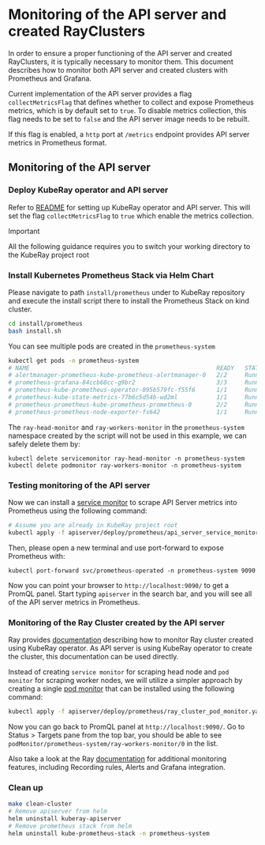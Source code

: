# Monitoring of the API server and created RayClusters

In order to ensure a proper functioning of the API server and created RayClusters, it is
typically necessary to monitor them. This document describes how to monitor both API
server and created clusters with Prometheus and Grafana.

Current implementation of the API server provides a flag `collectMetricsFlag` that defines whether to collect and
expose Prometheus metrics, which is by default set to `true`. To disable metrics collection, this flag needs to
be set to `false` and the API server image needs to be rebuilt.

If this flag is enabled, a `http` port at `/metrics` endpoint provides API server metrics in Prometheus format.

## Monitoring of the API server

### Deploy KubeRay operator and API server

Refer to [README](README.md) for setting up KubeRay operator and API server. This will
set the flag `collectMetricsFlag` to `true` which enable the metrics collection.

> [!IMPORTANT]
> All the following guidance requires you to switch your working directory to the KubeRay project root

### Install Kubernetes Prometheus Stack via Helm Chart

Please navigate to path `install/prometheus` under to KubeRay repository and execute the
install script there to install the Prometheus Stack on kind cluster.

```sh
cd install/prometheus
bash install.sh
```

You can see multiple pods are created in the `prometheus-system`

```sh
kubectl get pods -n prometheus-system
# NAME                                                     READY   STATUS            RESTARTS   AGE
# alertmanager-prometheus-kube-prometheus-alertmanager-0   2/2     Running   0          2m7s
# prometheus-grafana-84ccb68cc-g9br2                       3/3     Running   0          2m22s
# prometheus-kube-prometheus-operator-895b579fc-f55f6      1/1     Running   0          2m22s
# prometheus-kube-state-metrics-77b6c5d54b-wd2ml           1/1     Running   0          2m22s
# prometheus-prometheus-kube-prometheus-prometheus-0       2/2     Running   0          2m7s
# prometheus-prometheus-node-exporter-fs642                1/1     Running   0          2m22s
```

The `ray-head-monitor` and `ray-workers-monitor` in the `prometheus-system` namespace
created by the script will not be used in this example, we can safely delete them by:

```shell
kubectl delete servicemonitor ray-head-monitor -n prometheus-system
kubectl delete podmonitor ray-workers-monitor -n prometheus-system
```

### Testing monitoring of the API server

Now we can install a [service monitor](deploy/prometheus/api_server_service_monitor.yaml) to scrape API Server metrics into
Prometheus using the following command:

```sh
# Assume you are already in KubeRay project root
kubectl apply -f apiserver/deploy/prometheus/api_server_service_monitor.yaml
```

Then, please open a new terminal and use port-forward to expose Prometheus with:

```shell
kubectl port-forward svc/prometheus-operated -n prometheus-system 9090
```

Now you can point your browser to `http://localhost:9090/` to get a PromQL panel. Start
typing `apiserver` in the search bar, and you will see all of the API server metrics in
Prometheus.

### Monitoring of the Ray Cluster created by the API server

Ray provides
[documentation](https://docs.ray.io/en/master/cluster/kubernetes/k8s-ecosystem/prometheus-grafana.html#kuberay-prometheus-grafana)
describing how to monitor Ray cluster created using KubeRay operator. As API server is
using KubeRay operator to create the cluster, this documentation can be used directly.

Instead of creating `service monitor` for scraping head node and `pod monitor` for
scraping worker nodes, we will utilize a simpler approach by creating a single [pod
monitor](deploy/prometheus/ray_cluster_pod_monitor.yaml) that can be installed using the
following command:

```sh
kubectl apply -f apiserver/deploy/prometheus/ray_cluster_pod_monitor.yaml
```

Now you can go back to PromQL panel at `http://localhost:9090/`. Go to Status > Targets
pane from the top bar, you should be able to see `podMonitor/prometheus-system/ray-workers-monitor/0` in the list.

Also take a look at the Ray [documentation](https://docs.ray.io/en/master/cluster/kubernetes/k8s-ecosystem/prometheus-grafana.html#kuberay-prometheus-grafana)
for additional monitoring features, including Recording rules, Alerts and Grafana integration.

### Clean up

```sh
make clean-cluster
# Remove apiserver from helm
helm uninstall kuberay-apiserver
# Remove prometheus stack from helm
helm uninstall kube-prometheus-stack -n prometheus-system
```

